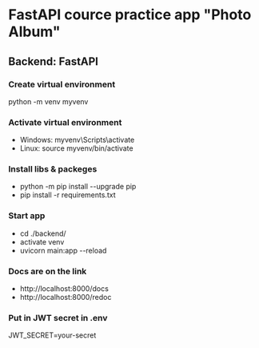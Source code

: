 # FastAPI cource practice app "Photo Album"

## Backend: FastAPI

### Create virtual environment

python -m venv myvenv

### Activate virtual environment

- Windows: myvenv\Scripts\activate
- Linux: source myvenv/bin/activate

### Install libs & packeges

- python -m pip install --upgrade pip
- pip install -r requirements.txt

### Start app

- cd ./backend/
- activate venv
- uvicorn main:app --reload

### Docs are on the link

- http://localhost:8000/docs
- http://localhost:8000/redoc

### Put in JWT secret in .env

JWT_SECRET=your-secret
